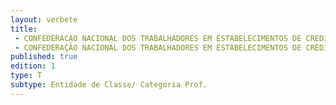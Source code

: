```yaml
---
layout: verbete
title:
 - CONFEDERACAO NACIONAL DOS TRABALHADORES EM ESTABELECIMENTOS DE CREDITO (CONTEC)
 - CONFEDERAÇÃO NACIONAL DOS TRABALHADORES EM ESTABELECIMENTOS DE CRÉDITO (CONTEC)
published: true
edition: 1  
type: T
subtype: Entidade de Classe/ Categoria Prof.
---
```


